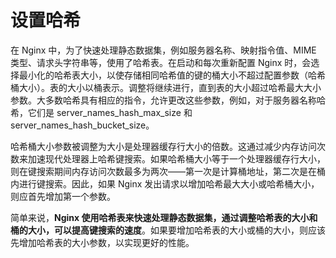 # 设置哈希

在 Nginx 中，为了快速处理静态数据集，例如服务器名称、映射指令值、MIME 类型、请求头字符串等，使用了哈希表。在启动和每次重新配置 Nginx 时，会选择最小化的哈希表大小，以使存储相同哈希值的键的桶大小不超过配置参数（哈希桶大小）。表的大小以桶表示。调整将继续进行，直到表的大小超过哈希最大大小参数。大多数哈希具有相应的指令，允许更改这些参数，例如，对于服务器名称哈希，它们是 server_names_hash_max_size 和 server_names_hash_bucket_size。

哈希桶大小参数被调整为大小是处理器缓存行大小的倍数。这通过减少内存访问次数来加速现代处理器上哈希键搜索。如果哈希桶大小等于一个处理器缓存行大小，则在键搜索期间内存访问次数最多为两次——第一次是计算桶地址，第二次是在桶内进行键搜索。因此，如果 Nginx 发出请求以增加哈希最大大小或哈希桶大小，则应首先增加第一个参数。

简单来说，**Nginx 使用哈希表来快速处理静态数据集，通过调整哈希表的大小和桶的大小，可以提高键搜索的速度**。如果要增加哈希表的大小或桶的大小，则应该先增加哈希表的大小参数，以实现更好的性能。